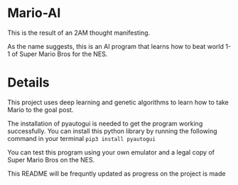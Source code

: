 # Mario-AI
This is the result of an 2AM thought manifesting. 

As the name suggests, this is an AI program that learns how to beat world 1-1 of Super Mario Bros for the NES.

# Details
This project uses deep learning and genetic algorithms to learn how to take Mario to the goal post.

The installation of pyautogui is needed to get the program working successfully. You can install this python
library by running the following command in your terminal `pip3 install pyautogui`

You can test this program using your own emulator and a legal copy of Super Mario Bros on the NES.

This README will be frequntly updated as progress on the project is made
